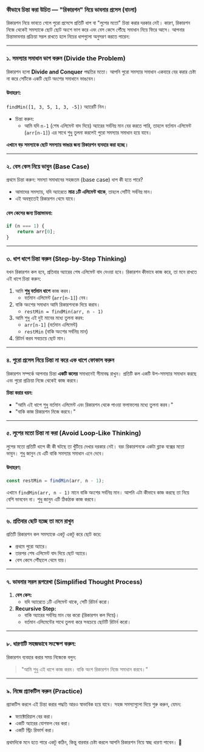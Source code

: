 ### কীভাবে চিন্তা করা উচিত — "রিকারশন" নিয়ে ভাবনার প্রসেস (বাংলা)

রিকারশন নিয়ে ভাবতে গেলে পুরো প্রসেসে প্রতিটি ধাপ বা "লুপের মতো" চিন্তা করার দরকার নেই। কারণ, রিকারশন নিজে থেকেই সমস্যাকে ছোট ছোট অংশে ভাগ করে এবং বেস কেসে পৌঁছে সমাধান নিয়ে ফিরে আসে। আপনার চিন্তাভাবনার প্রক্রিয়া সরল রাখতে হলে নিচের ধাপগুলো অনুসরণ করতে পারেন:

---

### ১. **সমস্যার সমাধান ভাগ করুন (Divide the Problem)**

রিকারশন হলো **Divide and Conquer** পদ্ধতির মতো। আপনি পুরো সমস্যার সমাধান একবারে বের করার চেষ্টা না করে সেটিকে একটি ছোট অংশের সমাধানে ভাঙবেন।

#### উদাহরণ:
`findMin([1, 3, 5, 1, 3, -5])` অ্যারেটি নিন।

- চিন্তা করুন: 
  - আমি যদি `n-1` (শেষ এলিমেন্ট বাদ দিয়ে) অ্যারের সর্বনিম্ন মান বের করতে পারি, তাহলে বর্তমান এলিমেন্ট (`arr[n-1]`) এর সাথে শুধু তুলনা করলেই পুরো সমস্যার সমাধান হয়ে যাবে।

**এখানে বড় সমস্যাকে ছোট সমস্যায় ভাঙার জন্য রিকারশন ব্যবহার করা হচ্ছে।**

---

### ২. **বেস কেস নিয়ে ভাবুন (Base Case)**

প্রথমে চিন্তা করুন: সমস্যা সমাধানের সহজতম (base case) ধাপ কী হতে পারে?

- আমাদের সমস্যায়, যদি অ্যারেতে **মাত্র ১টি এলিমেন্ট থাকে**, তাহলে সেটিই সর্বনিম্ন মান।
- এই অবস্থাতেই রিকারশন থেমে যাবে।

#### বেস কেসের জন্য চিন্তাভাবনা:
```javascript
if (n === 1) {
    return arr[0];
}
```

---

### ৩. **ধাপ ধাপে চিন্তা করুন (Step-by-Step Thinking)**

যখন রিকারশন কল হবে, প্রতিবার অ্যারের শেষ এলিমেন্ট বাদ দেওয়া হবে। রিকারশন কীভাবে কাজ করে, তা মনে রাখতে এই ধাপে চিন্তা করুন:

1. আমি **শুধু বর্তমান ধাপে** কাজ করব। 
   - বর্তমান এলিমেন্ট (`arr[n-1]`) নেব।
2. বাকি অংশের সমাধান আমি রিকারশনকে দিয়ে করাব।
   - `restMin = findMin(arr, n - 1)`
3. আমি শুধু এই দুই মানের মধ্যে তুলনা করব:
   - `arr[n-1]` (বর্তমান এলিমেন্ট)
   - `restMin` (বাকি অংশের সর্বনিম্ন মান)
4. রিটার্ন করব সবচেয়ে ছোট মান।

---

### ৪. **পুরো প্রসেস নিয়ে চিন্তা না করে এক ধাপে ফোকাস করুন**

রিকারশন সম্পর্কে আপনার চিন্তা **একটি কলের** সমাধানেই সীমাবদ্ধ রাখুন। প্রতিটি কল একটি উপ-সমস্যার সমাধান করছে এবং পুরো প্রক্রিয়া নিজে থেকেই কাজ করবে।  

**চিন্তা করার ধরন:**
- "আমি এই ধাপে শুধু বর্তমান এলিমেন্ট এবং রিকারশন থেকে পাওয়া ফলাফলের মধ্যে তুলনা করব।"
- "বাকি কাজ রিকারশন নিজে করবে।"

---

### ৫. **লুপের মতো চিন্তা না করা (Avoid Loop-Like Thinking)**

লুপের মতো প্রতিটি ধাপে কী কী ঘটছে তা খুঁটিয়ে দেখার দরকার নেই। বরং রিকারশনকে একটা ব্ল্যাক বক্সের মতো ভাবুন। শুধু জানুন যে এটি বাকি সমস্যার সমাধান এনে দেবে।

#### উদাহরণ:
```javascript
const restMin = findMin(arr, n - 1);
```

এখানে `findMin(arr, n - 1)` মানে বাকি অংশের সর্বনিম্ন মান। আপনি এটা কীভাবে কাজ করছে তা নিয়ে বেশি ভাববেন না। শুধু জানুন এটি ঠিকঠাক কাজ করবে।

---

### ৬. **প্রতিবার ছোট হচ্ছে তা মনে রাখুন**

প্রতিটি রিকারশন কল সমস্যাকে একটু একটু করে ছোট করে:
- প্রথমে পুরো অ্যারে।
- তারপর শেষ এলিমেন্ট বাদ দিয়ে ছোট অ্যারে।
- বেস কেসে পৌঁছালে থেমে যায়।

---

### ৭. **ভাবনার সরল রূপরেখা (Simplified Thought Process)**

1. **বেস কেস:** 
   - যদি অ্যারেতে ১টি এলিমেন্ট থাকে, সেটি রিটার্ন করো।
2. **Recursive Step:**
   - বাকি অ্যারের সর্বনিম্ন মান বের করো (রিকারশন কল দিয়ে)।
   - বর্তমান এলিমেন্টের সাথে তুলনা করে সবচেয়ে ছোটটি রিটার্ন করো।

---

### ৮. **ধারণাটি সহজভাবে সংক্ষেপ করুন:**

রিকারশন ব্যবহার করার সময় নিজেকে বলুন:
> "আমি শুধু এই ধাপে কাজ করব। বাকি অংশ রিকারশন নিজে সমাধান করবে।"

---

### ৯. **নিজে প্র্যাকটিস করুন (Practice)**

প্র্যাকটিস করলে এই চিন্তা করার পদ্ধতি আরও স্বাভাবিক হয়ে যাবে। সহজ সমস্যাগুলো দিয়ে শুরু করুন, যেমন:
- ফ্যাক্টোরিয়াল বের করা।
- একটি অ্যারের যোগফল বের করা।
- একটি স্ট্রিং রিভার্স করা।

প্রথমদিকে মনে হতে পারে একটু কঠিন, কিন্তু বারবার চেষ্টা করলে আপনি রিকারশন নিয়ে স্বচ্ছ ধারণা পাবেন। 🌟